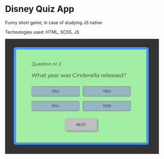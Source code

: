 # Disney Quiz App

Funny short game, in case of studying JS native

Technologies used:
HTML, SCSS, JS

![view on playboard](./quiz-img.jpg "Optional title")